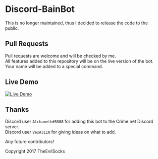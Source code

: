 # Discord-BainBot
This is no longer maintained, thus I decided to release the code to the public.

## Pull Requests
Pull requests are welcome and will be checked by me.  
All features added to this repository will be on the live version of the bot.  
Your name will be added to a special command.

## Live Demo

[![Live Demo](https://discordapp.com/api/guilds/181079451986165760/embed.png?style=banner2)](https://discord.gg/cmBAf6v)

## Thanks

Discord user `Alchameth#8808` for adding this bot to the Crime.net Discord server.  
Discord user `Vex#3110` for giving ideas on what to add.

Any future contributors!

Copyright 2017 TheEvilSocks
